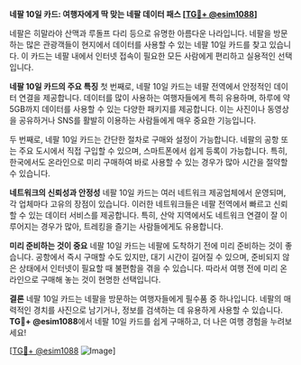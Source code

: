 **네팔 10일 카드: 여행자에게 딱 맞는 네팔 데이터 패스 [[TG💪+ @esim1088](https://t.me/s/esim1088)]**

네팔은 히말라야 산맥과 루돌프 다리 등으로 유명한 아름다운 나라입니다. 네팔을 방문하는 많은 관광객들이 현지에서 데이터를 사용할 수 있는 네팔 10일 카드를 찾고 있습니다. 이 카드는 네팔 내에서 인터넷 접속이 필요한 모든 사람에게 편리하고 실용적인 선택입니다.

**네팔 10일 카드의 주요 특징**
첫 번째로, 네팔 10일 카드는 네팔 전역에서 안정적인 데이터 연결을 제공합니다. 데이터를 많이 사용하는 여행자들에게 특히 유용하며, 하루에 약 5GB까지 데이터를 사용할 수 있는 다양한 패키지를 제공합니다. 이는 사진이나 동영상을 공유하거나 SNS를 활발히 이용하는 사람들에게 매우 중요한 기능입니다.

두 번째로, 네팔 10일 카드는 간단한 절차로 구매와 설정이 가능합니다. 네팔의 공항 또는 주요 도시에서 직접 구입할 수 있으며, 스마트폰에서 쉽게 등록이 가능합니다. 특히, 한국에서도 온라인으로 미리 구매하여 바로 사용할 수 있는 경우가 많아 시간을 절약할 수 있습니다.

**네트워크의 신뢰성과 안정성**
네팔 10일 카드는 여러 네트워크 제공업체에서 운영되며, 각 업체마다 고유의 장점이 있습니다. 이러한 네트워크들은 네팔 전역에서 빠르고 신뢰할 수 있는 데이터 서비스를 제공합니다. 특히, 산악 지역에서도 네트워크 연결이 잘 이루어지는 경우가 많아, 트레킹을 즐기는 사람들에게도 유용합니다.

**미리 준비하는 것이 중요**
네팔 10일 카드는 네팔에 도착하기 전에 미리 준비하는 것이 좋습니다. 공항에서 즉시 구매할 수도 있지만, 대기 시간이 길어질 수 있으며, 준비되지 않은 상태에서 인터넷이 필요할 때 불편함을 겪을 수 있습니다. 따라서 여행 전에 미리 온라인으로 구매해 놓는 것이 현명한 선택입니다.

**결론**
네팔 10일 카드는 네팔을 방문하는 여행자들에게 필수품 중 하나입니다. 네팔의 매력적인 경치를 사진으로 남기거나, 정보를 검색하는 데 유용하게 사용할 수 있습니다. **TG💪+ @esim1088**에서 네팔 10일 카드를 쉽게 구매하고, 더 나은 여행 경험을 누려보세요!

[[TG💪+ @esim1088](https://t.me/s/esim1088) ![Image](https://i.postimg.cc/Y0z9fWf4/image.png)]